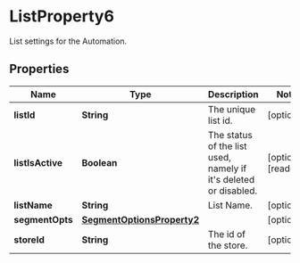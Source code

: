 

# ListProperty6

List settings for the Automation.

## Properties

| Name | Type | Description | Notes |
|------------ | ------------- | ------------- | -------------|
|**listId** | **String** | The unique list id. |  [optional] |
|**listIsActive** | **Boolean** | The status of the list used, namely if it&#39;s deleted or disabled. |  [optional] [readonly] |
|**listName** | **String** | List Name. |  [optional] |
|**segmentOpts** | [**SegmentOptionsProperty2**](SegmentOptionsProperty2.md) |  |  [optional] |
|**storeId** | **String** | The id of the store. |  [optional] |



